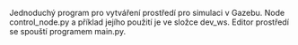 Jednoduchý program pro vytváření prostředí pro simulaci v Gazebu. Node control_node.py a příklad jejího použití je ve složce dev_ws. Editor prostředí se spouští programem main.py.
